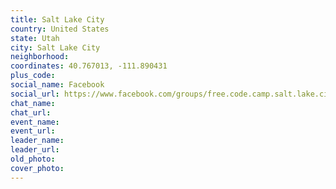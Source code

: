 ```yaml
---
title: Salt Lake City
country: United States
state: Utah
city: Salt Lake City
neighborhood: 
coordinates: 40.767013, -111.890431
plus_code:
social_name: Facebook
social_url: https://www.facebook.com/groups/free.code.camp.salt.lake.city
chat_name:
chat_url:
event_name:
event_url:
leader_name:
leader_url:
old_photo: 
cover_photo:
---
```

